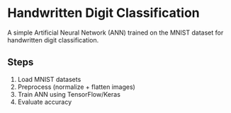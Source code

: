 # Handwritten Digit Classification

A simple Artificial Neural Network (ANN) trained on the MNIST dataset for handwritten digit classification.

## Steps
1. Load MNIST datasets
2. Preprocess (normalize + flatten images)
3. Train ANN using TensorFlow/Keras
4. Evaluate accuracy
